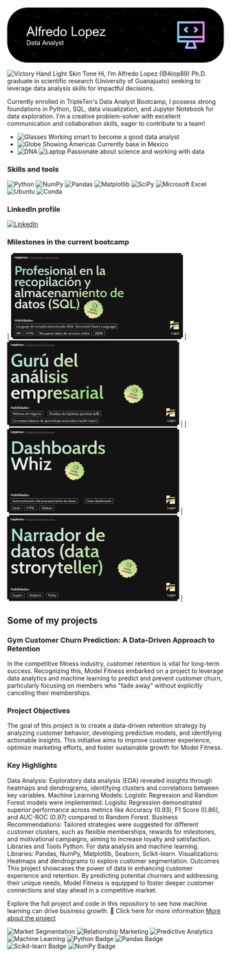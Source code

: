 ![Header](https://github.com/Alop89/Alop89/blob/main/github-header-image.png)

<img src="https://raw.githubusercontent.com/Tarikul-Islam-Anik/Animated-Fluent-Emojis/master/Emojis/Hand%20gestures/Victory%20Hand%20Light%20Skin%20Tone.png" alt="Victory Hand Light Skin Tone" width="25" height="25" /> Hi, I’m Alfredo Lopez (@Alop89)
Ph.D. graduate in scientific research (University of Guanajuato) seeking to leverage data analysis skills for impactful decisions.

Currently enrolled in TripleTen's Data Analyst Bootcamp, I possess strong foundations in Python, SQL, data visualization, and Jupyter Notebook for data exploration. 
I'm a creative problem-solver with excellent communication and collaboration skills, eager to contribute to a team!


* <img src="https://raw.githubusercontent.com/Tarikul-Islam-Anik/Animated-Fluent-Emojis/master/Emojis/Objects/Glasses.png" alt="Glasses" width="25" height="25" /> Working smart to become a good data analyst
* <img src="https://raw.githubusercontent.com/Tarikul-Islam-Anik/Animated-Fluent-Emojis/master/Emojis/Travel%20and%20places/Globe%20Showing%20Americas.png" alt="Globe Showing Americas" width="25" height="25" /> Currently base in Mexico
* <img src="https://raw.githubusercontent.com/Tarikul-Islam-Anik/Animated-Fluent-Emojis/master/Emojis/Objects/DNA.png" alt="DNA" width="25" height="25" /> <img src="https://raw.githubusercontent.com/Tarikul-Islam-Anik/Animated-Fluent-Emojis/master/Emojis/Objects/Laptop.png" alt="Laptop" width="25" height="25" /> Passionate about science and working with data

### Skills and tools
![Python](https://img.shields.io/badge/python-3670A0?style=for-the-badge&logo=python&logoColor=ffdd54)
![NumPy](https://img.shields.io/badge/numpy-%23013243.svg?style=for-the-badge&logo=numpy&logoColor=white)
![Pandas](https://img.shields.io/badge/pandas-%23150458.svg?style=for-the-badge&logo=pandas&logoColor=white)
![Matplotlib](https://img.shields.io/badge/Matplotlib-%23ffffff.svg?style=for-the-badge&logo=Matplotlib&logoColor=black)
![SciPy](https://img.shields.io/badge/SciPy-%230C55A5.svg?style=for-the-badge&logo=scipy&logoColor=%white)
![Microsoft Excel](https://img.shields.io/badge/Microsoft_Excel-217346?style=for-the-badge&logo=microsoft-excel&logoColor=white)
![Ubuntu](https://img.shields.io/badge/Ubuntu-E95420?style=for-the-badge&logo=ubuntu&logoColor=white)
![Conda](https://img.shields.io/badge/conda-342B029.svg?&style=for-the-badge&logo=anaconda&logoColor=white)

### LinkedIn profile
[![LinkedIn](https://img.shields.io/badge/linkedin-%230077B5.svg?style=for-the-badge&logo=linkedin&logoColor=white)](https://www.linkedin.com/in/jose-alfredo-lopez-castro/)


### Milestones in the current bootcamp


| <img src="https://github.com/Alop89/Alop89/blob/main/sql.png" width="400" height="200"/> | <img src="https://github.com/Alop89/Alop89/blob/main/guru.png" width="400" height="200"/> |
| <img src="https://github.com/Alop89/Alop89/blob/main/tableau.png" width="400" height="200"/> | <img src="https://github.com/Alop89/Alop89/blob/main/story_teller.png" width="400" height="200"/> |


## Some of my projects

### Gym Customer Churn Prediction: A Data-Driven Approach to Retention
In the competitive fitness industry, customer retention is vital for long-term success. Recognizing this, Model Fitness embarked on a project to leverage data analytics and machine learning to predict and prevent customer churn, particularly focusing on members who "fade away" without explicitly canceling their memberships.

### Project Objectives
The goal of this project is to create a data-driven retention strategy by analyzing customer behavior, developing predictive models, and identifying actionable insights. This initiative aims to improve customer experience, optimize marketing efforts, and foster sustainable growth for Model Fitness.

### Key Highlights
Data Analysis: Exploratory data analysis (EDA) revealed insights through heatmaps and dendrograms, identifying clusters and correlations between key variables.
Machine Learning Models:
Logistic Regression and Random Forest models were implemented.
Logistic Regression demonstrated superior performance across metrics like Accuracy (0.93), F1 Score (0.86), and AUC-ROC (0.97) compared to Random Forest.
Business Recommendations: Tailored strategies were suggested for different customer clusters, such as flexible memberships, rewards for milestones, and motivational campaigns, aiming to increase loyalty and satisfaction.
Libraries and Tools
Python: For data analysis and machine learning.
Libraries: Pandas, NumPy, Matplotlib, Seaborn, Scikit-learn.
Visualizations: Heatmaps and dendrograms to explore customer segmentation.
Outcomes
This project showcases the power of data in enhancing customer experience and retention. By predicting potential churners and addressing their unique needs, Model Fitness is equipped to foster deeper customer connections and stay ahead in a competitive market.

Explore the full project and code in this repository to see how machine learning can drive business growth. 💪
Click here for more information [More about the project](https://github.com/Alop89/Gym_churn_prediction)

<img src="https://img.shields.io/badge/-Market%20Segmentation-000000?style=flat&logo=googleanalytics" alt="Market Segmentation" />
                    <img src="https://img.shields.io/badge/-Relationship%20Marketing-000000?style=flat&logo=handshake" alt="Relationship Marketing" />
                    <img src="https://img.shields.io/badge/-Predictive%20Analytics-000000?style=flat&logo=datadog" alt="Predictive Analytics" />
                    <img src="https://img.shields.io/badge/-Machine%20Learning-000000?style=flat&logo=tensorflow" alt="Machine Learning" />
                    <img src="https://img.shields.io/badge/-Python-000000?style=flat&logo=python" alt="Python Badge" />
                    <img src="https://img.shields.io/badge/-Pandas-000000?style=flat&logo=pandas" alt="Pandas Badge" />
                    <img src="https://img.shields.io/badge/-Scikit--learn-000000?style=flat&logo=scikit-learn" alt="Scikit-learn Badge" />
                    <img src="https://img.shields.io/badge/-NumPy-000000?style=flat&logo=numpy" alt="NumPy Badge" />
